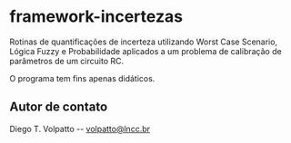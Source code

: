 # framework-incertezas

Rotinas de quantificações de incerteza utilizando Worst Case Scenario, Lógica Fuzzy e Probabilidade aplicados a um problema de calibração 
de parâmetros de um circuito RC.

O programa tem fins apenas didáticos.

## Autor de contato

Diego T. Volpatto -- volpatto@lncc.br
